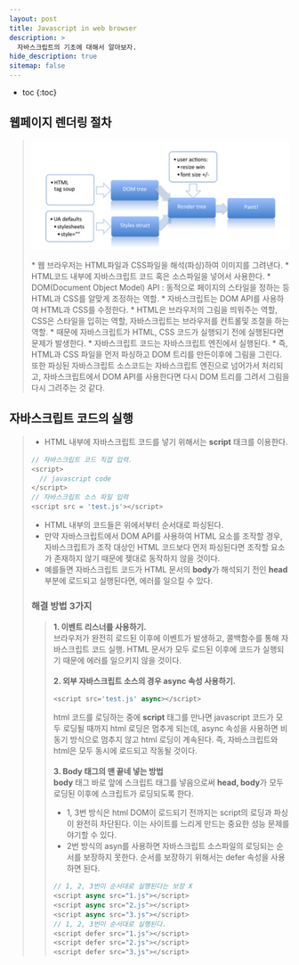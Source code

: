 ```yaml
---
layout: post
title: Javascript in web browser
description: >
  자바스크립트의 기초에 대해서 알아보자.
hide_description: true
sitemap: false
---
```


* toc
{:toc}

## 웹페이지 렌더링 절차
> <p align="center"><img src="/assets/img/javascript/elementary/1.png"></p>
> * 웹 브라우저는 HTML파일과 CSS파일을 해석(파싱)하여 이미지를 그려낸다.
> * HTML코드 내부에 자바스크립트 코드 혹은 소스파일을 넣어서 사용한다.
> * DOM(Document Object Model) API : 동적으로 페이지의 스타일을 정하는 등 HTML과 CSS를 알맞게 조정하는 역할.
> * 자바스크립트는 DOM API를 사용하여 HTML과 CSS를 수정한다.
> * HTML은 브라우저의 그림을 띄워주는 역할, CSS은 스타일을 입히는 역할, 자바스크립트는 브라우저를 컨트롤및 조절을 하는 역할.
> * 때문에 자바스크립트가 HTML, CSS 코드가 실행되기 전에 실행된다면 문제가 발생한다.
> * 자바스크립트 코드는 자바스크립트 엔진에서 실행된다.
> * 즉, HTML과 CSS 파일을 먼저 파싱하고 DOM 트리를 만든이후에 그림을 그린다. 또한 파싱된 자바스크립트 소스코드는 자바스크립트 엔진으로 넘어가서 처리되고, 자바스크립트에서 DOM API를 사용한다면 다시 DOM 트리를 그려서 그림을 다시 그려주는 것 같다.

## 자바스크립트 코드의 실행
> * HTML 내부에 자바스크립트 코드를 넣기 위해서는 **script** 태크를 이용한다.
> ```js
> // 자바스크립트 코드 직접 입력.
> <script> 
>   // javascript code 
> </script>  
> // 자바스크립트 소스 파일 입력
> <script src = 'test.js'></script>
> ```
> * HTML 내부의 코드들은 위에서부터 순서대로 파싱된다.
> * 만약 자바스크립트에서 DOM API를 사용하여 HTML 요소를 조작할 경우, 자바스크립트가 조작 대상인 HTML 코드보다 먼저 파싱된다면 조작할 요소가 존재하지 않기 때문에 젲대로 동작하지 않을 것이다.
> * 예를들면 자바스크립트 코드가 HTML 문서의 **body**가 해석되기 전인 **head** 부분에 로드되고 실행된다면, 에러를 일으킬 수 있다.
> 
> ### 해결 방법 3가지
> > **1. 이벤트 리스너를 사용하기.**  
> > 브라우저가 완전히 로드된 이후에 이벤트가 발생하고, 콜백함수를 통해 자바스크립트 코드 실행. HTML 문서가 모두 로드된 이후에 코드가 실행되기 때문에 에러를 일으키지 않을 것이다.  
> > <br>
> > **2. 외부 자바스크립트 소스의 경우 async 속성 사용하기.**  
> > ```js
> > <script src='test.js' async></script>
> > ```
> > html 코드를 로딩하는 중에 **script** 태그를 만나면 javascript 코드가 모두 로딩될 때까지 html 로딩은 멈추게 되는데, async 속성을 사용하면 비동기 방식으로 멈추지 않고 html 로딩이 계속된다. 즉, 자바스크립트와 html은 모두 동시에 로드되고 작동될 것이다.  
> > <br>
> > **3. Body 태그의 맨 끝네 넣는 방법**  
> > **body** 태그 바로 앞에 스크립트 태그를 넣음으로써 **head, body**가 모두 로딩된 이후에 스크립트가 로딩되도록 한다.  
> > * 1, 3번 방식은 html DOM이 로드되기 전까지는 script의 로딩과 파싱이 완전히 차단된다. 이는 사이트를 느리게 만드는 중요한 성능 문제를 야기할 수 있다.  
> > * 2번 방식의 asyn를 사용하면 자바스크립트 소스파일의 로딩되는 순서를 보장하지 못한다. 순서를 보장하기 위해서는 defer 속성을 사용하면 된다.  
> > ```js
> > // 1, 2, 3번이 순서대로 실행된다는 보장 X
> > <script async src="1.js"></script>
> > <script async src="2.js"></script>
> > <script async src="3.js"></script>  
> > // 1, 2, 3번이 순서대로 실행된다.
> > <script defer src="1.js"></script>
> > <script defer src="2.js"></script>
> > <script defer src="3.js"></script>  
> > ```
